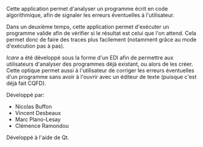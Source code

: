 Cette application permet d'analyser un programme écrit en code algorithmique, afin de signaler les erreurs éventuelles à l'utilisateur.

Dans un deuxième temps, cette application permet d'exécuter un programme valide afin de vérifier si le résultat est celui que l'on attend.
Cela permet donc de faire des traces plus facilement (notamment grâce au mode d'exécution pas à pas).

_Icare_ a été développé sous la forme d'un EDI afin de permettre aux utilisateurs d'analyser des programmes déjà existant, ou alors de les créer.
Cette optique permet aussi à l'utilisateur de corriger les erreurs éventuelles d'un programme sans avoir à l'ouvrir avec un éditeur de texte (puisque c'est déjà fait CQFD).

Développé par:
  * Nicolas Buffon
  * Vincent Desbeaux
  * Marc Plano-Lesay
  * Clémence Ramondou

Développé à l'aide de Qt.